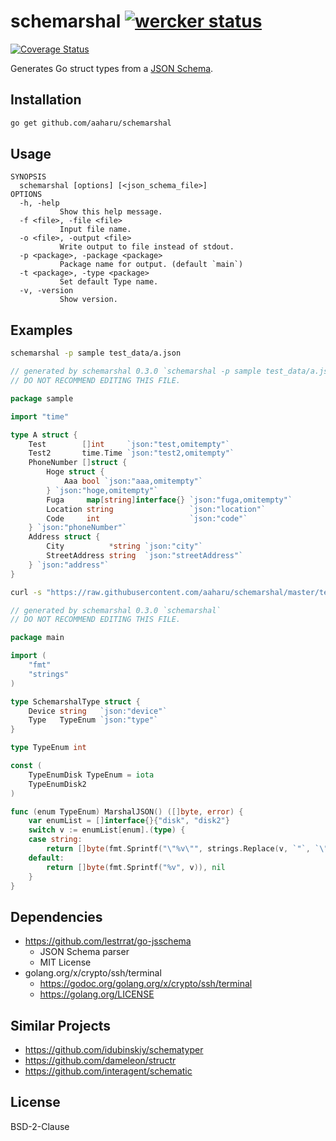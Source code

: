 # schemarshal [![wercker status](https://app.wercker.com/status/ebb1f8ec249177acd0d47bd8a6a59dd2/s/master "wercker status")](https://app.wercker.com/project/byKey/ebb1f8ec249177acd0d47bd8a6a59dd2)

[![Coverage Status](https://coveralls.io/repos/github/aaharu/schemarshal/badge.svg)](https://coveralls.io/github/aaharu/schemarshal)

Generates Go struct types from a [JSON Schema](http://json-schema.org/).

## Installation

```bash
go get github.com/aaharu/schemarshal
```

## Usage

```
SYNOPSIS
  schemarshal [options] [<json_schema_file>]
OPTIONS
  -h, -help
           Show this help message.
  -f <file>, -file <file>
           Input file name.
  -o <file>, -output <file>
           Write output to file instead of stdout.
  -p <package>, -package <package>
           Package name for output. (default `main`)
  -t <package>, -type <package>
           Set default Type name.
  -v, -version
           Show version.
```

## Examples

```bash
schemarshal -p sample test_data/a.json
```
```go
// generated by schemarshal 0.3.0 `schemarshal -p sample test_data/a.json`
// DO NOT RECOMMEND EDITING THIS FILE.

package sample

import "time"

type A struct {
	Test        []int     `json:"test,omitempty"`
	Test2       time.Time `json:"test2,omitempty"`
	PhoneNumber []struct {
		Hoge struct {
			Aaa bool `json:"aaa,omitempty"`
		} `json:"hoge,omitempty"`
		Fuga     map[string]interface{} `json:"fuga,omitempty"`
		Location string                 `json:"location"`
		Code     int                    `json:"code"`
	} `json:"phoneNumber"`
	Address struct {
		City          *string `json:"city"`
		StreetAddress string  `json:"streetAddress"`
	} `json:"address"`
}

```

```bash
curl -s "https://raw.githubusercontent.com/aaharu/schemarshal/master/test_data/disk.json" | schemarshal
```
```go
// generated by schemarshal 0.3.0 `schemarshal`
// DO NOT RECOMMEND EDITING THIS FILE.

package main

import (
	"fmt"
	"strings"
)

type SchemarshalType struct {
	Device string   `json:"device"`
	Type   TypeEnum `json:"type"`
}

type TypeEnum int

const (
	TypeEnumDisk TypeEnum = iota
	TypeEnumDisk2
)

func (enum TypeEnum) MarshalJSON() ([]byte, error) {
	var enumList = []interface{}{"disk", "disk2"}
	switch v := enumList[enum].(type) {
	case string:
		return []byte(fmt.Sprintf("\"%v\"", strings.Replace(v, `"`, `\"`, -1))), nil
	default:
		return []byte(fmt.Sprintf("%v", v)), nil
	}
}

```

## Dependencies

* https://github.com/lestrrat/go-jsschema
  - JSON Schema parser
  - MIT License
* golang.org/x/crypto/ssh/terminal
  - https://godoc.org/golang.org/x/crypto/ssh/terminal
  - https://golang.org/LICENSE

## Similar Projects

* https://github.com/idubinskiy/schematyper
* https://github.com/dameleon/structr
* https://github.com/interagent/schematic

## License

BSD-2-Clause
